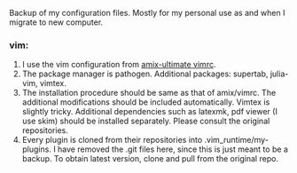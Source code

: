Backup of my configuration files. Mostly for my personal use as and when I migrate to new computer.

### vim: 
1. I use the vim configuration from [amix-ultimate vimrc](https://github.com/amix/vimrc).
2. The package manager is pathogen. Additional packages: supertab, julia-vim, vimtex.
3. The installation procedure should be same as that of amix/vimrc. The additional modifications should be included automatically. Vimtex is slightly tricky. Additional dependencies such as latexmk, pdf viewer (I use skim) should be installed separately. Please consult the original repositories. 
4. Every plugin is cloned from their repositories into .vim_runtime/my-plugins. I have removed the .git files here, since this is just meant to be a backup. To obtain latest version, clone and pull from the original repo.
